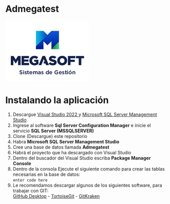 
# Admegatest

![Admegatest Logo](design/images/logos/megasoft-260x190.png  "Admegatest Logo")

# Instalando la aplicación

1. Descargue [Visual Studio 2022 ](https://visualstudio.microsoft.com/vs/) y [Microsoft SQL Server Management Studio](https://aka.ms/ssmsfullsetup)
2. Ingrese al software **Sql Server Configuration Manager** e inicie el servicio **SQL Server (MSSQLSERVER)**
3. Clone (Descargue) este repositorio
4. Habra **Microsoft SQL Server Management Studio**
5. Cree una base de datos llamada **Admegatest**
6. Habrá el proyecto que ha descargado con Visual Studio
7. Dentro del buscador del Visual Studio escriba **Package Manager Console**
8. Dentro de la consola Ejecute el siguiente comando para crear las tablas necesarias en la base de datos: <br/>
`enter code here`
9. Le recomendamos descargar algunos de los siguientes software, para trabajar con GIT: <br/>[GitHub Desktop](https://desktop.github.com/) - [TortoiseGit](https://tortoisegit.org/) - [GitKraken](https://www.gitkraken.com/)
